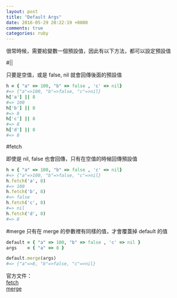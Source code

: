 ```yaml
---
layout: post
title: "Default Args"
date: 2016-05-29 20:22:19 +0800
comments: true
categories: ruby
---
```


很常時候，需要給變數一個預設值，因此有以下方法，都可以設定預設值

<!-- more -->

#||

只要是空值，或是 false, nil 就會回傳後面的預設值

```ruby
h = { "a" => 100, "b" => false , 'c' => nil}
#=> {"a"=>100, "b"=>false, "c"=>nil}
h['a'] || 8
#=> 100
h['b'] || 8
#=> 8
h['c'] || 8
#=> 8
h['d'] || 8
#=> 8
```

#fetch

即使是 nil, false 也會回傳，只有在空值的時候回傳預設值

```ruby
h = { "a" => 100, "b" => false , 'c' => nil}
#=> {"a"=>100, "b"=>false, "c"=>nil}
h.fetch('a', 8)
#=> 100
h.fetch('b', 8)
#=> false
h.fetch('c', 8)
#=> nil
h.fetch('d', 8)
#=> 8
```

#merge
只有在 merge 的參數裡有同樣的值，才會覆蓋掉 default 的值

```ruby
default = { "a" => 100, "b" => false , 'c' => nil }
args    = { "a" => 8 }

default.merge(args)
#=> {"a"=>8, "b"=>false, "c"=>nil}
```

官方文件：  
[fetch](http://apidock.com/ruby/Hash/fetch)  
[merge](http://apidock.com/ruby/Hash/merge)